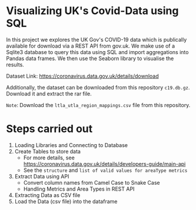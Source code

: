 # Visualizing UK's Covid-Data using SQL

In this project we explores the UK Gov's COVID-19 data which is 
publically available for download via a REST API from gov.uk. 
We make use of a Sqlite3 database to query this data using SQL and 
import aggregations into Pandas data frames. We then use the Seaborn
library to visualise the results.

Dataset Link: https://coronavirus.data.gov.uk/details/download

Additionally, the dataset can be downloaded from this repository `c19.db.gz`.
Download it and extract the rar file.

`Note`: Download the `ltla_utla_region_mappings.csv` file from this
repository.

# Steps carried out

1. Loading Libraries and Connecting to Database
2. Create Tables to store data
   - For more details, see https://coronavirus.data.gov.uk/details/developers-guide/main-api
   - See the `structure` and `list of valid values for areaType metrics`
3. Extract Data using API
   - Convert column names from Camel Case to Snake Case
   - Handling Metrics and Area Types in REST API
4. Extracting Data as CSV file
5. Load the Data (csv file) into the dataframe